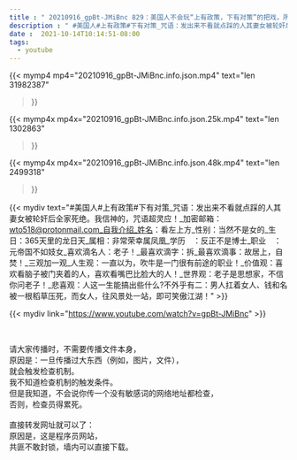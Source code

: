 ```yaml
---
title : " 20210916_gpBt-JMiBnc 829：美国人不会玩“上有政策，下有对策”的把戏，所以好管理。 "
description : " #美国人#上有政策#下有对策_咒语：发出来不看就点踩的人其妻女被轮奸后全家死绝。我信神的，咒语超灵应！_加密邮箱：wto518@protonmail.com_自我介绍_姓名：看左上方_性别：当然不是女的_生日：365天里的龙日天_属相：非常荣幸属凤凰_学历　：反正不是博士_职业　：元帝国不如妓女_喜欢滴名人：老子！_最喜欢滴字：拆_最喜欢滴事：故居上，自焚！_三观加一观_人生观：一直以为，吹牛是一门很有前途的职业！_价值观：喜欢看脑子被门夹着的人，喜欢看嘴巴比脸大的人！_世界观：老子是思想家，不信你问老子！_悲喜观：人这一生能搞出些什么?不外乎有二：男人扛着女人、钱和名被一根稻草压死，而女人，往风景处一站，即可笑傲江湖！ "
date :  2021-10-14T10:14:51-08:00
tags:
  - youtube
---
```


{{< mymp4 mp4="20210916_gpBt-JMiBnc.info.json.mp4" 
text="len 31982387"
>}}

{{< mymp4x  mp4x="20210916_gpBt-JMiBnc.info.json.25k.mp4"
text="len 1302863"
>}}

{{< mymp4x  mp4x="20210916_gpBt-JMiBnc.info.json.48k.mp4"
text="len 2499318"
>}}


{{< mydiv text="#美国人#上有政策#下有对策_咒语：发出来不看就点踩的人其妻女被轮奸后全家死绝。我信神的，咒语超灵应！_加密邮箱：wto518@protonmail.com_自我介绍_姓名：看左上方_性别：当然不是女的_生日：365天里的龙日天_属相：非常荣幸属凤凰_学历　：反正不是博士_职业　：元帝国不如妓女_喜欢滴名人：老子！_最喜欢滴字：拆_最喜欢滴事：故居上，自焚！_三观加一观_人生观：一直以为，吹牛是一门很有前途的职业！_价值观：喜欢看脑子被门夹着的人，喜欢看嘴巴比脸大的人！_世界观：老子是思想家，不信你问老子！_悲喜观：人这一生能搞出些什么?不外乎有二：男人扛着女人、钱和名被一根稻草压死，而女人，往风景处一站，即可笑傲江湖！" >}}
<br>

{{< mydiv link="https://www.youtube.com/watch?v=gpBt-JMiBnc" >}}


<br>

请大家传播时，不需要传播文件本身，<br>
原因是：一旦传播过大东西（例如，图片，文件），<br>
就会触发检查机制。<br>
我不知道检查机制的触发条件。<br>
但是我知道，不会说你传一个没有敏感词的网络地址都检查，<br>
否则，检查员得累死。<br><br>
直接转发网址就可以了：<br>
原因是，这是程序员网站，<br>
共匪不敢封锁，墙内可以直接下载。


